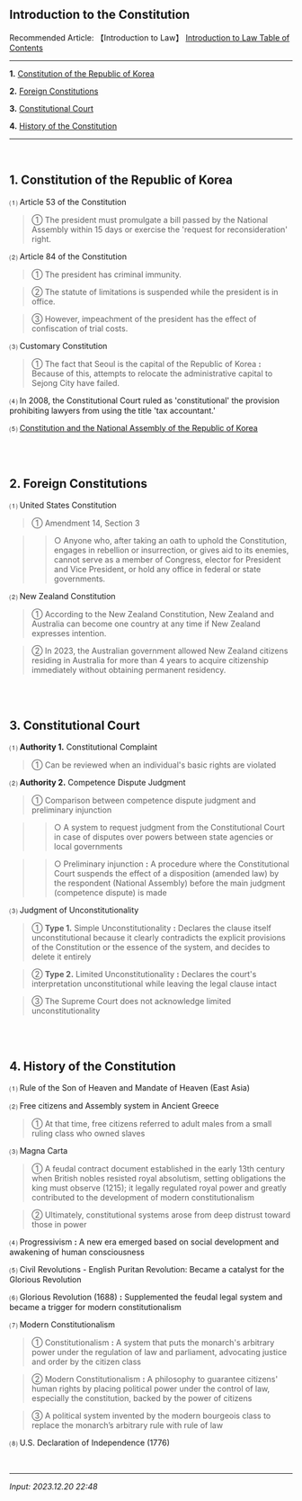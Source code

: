## **Introduction to the Constitution**

Recommended Article: 【Introduction to Law】 [Introduction to Law Table of Contents](https://jb243.github.io/pages/1733)

---

**1.** [Constitution of the Republic of Korea](#1-constitution-of-the-republic-of-korea)

**2.** [Foreign Constitutions](#2-foreign-constitutions)

**3.** [Constitutional Court](#3-constitutional-court)

**4.** [History of the Constitution](#4-history-of-the-constitution)

---

<br>

## **1. Constitution of the Republic of Korea**

 ⑴ Article 53 of the Constitution

> ① The president must promulgate a bill passed by the National Assembly within 15 days or exercise the 'request for reconsideration' right.

 ⑵ Article 84 of the Constitution

> ① The president has criminal immunity.

> ② The statute of limitations is suspended while the president is in office.

> ③ However, impeachment of the president has the effect of confiscation of trial costs.

 ⑶ Customary Constitution

> ① The fact that Seoul is the capital of the Republic of Korea **:** Because of this, attempts to relocate the administrative capital to Sejong City have failed.

 ⑷ In 2008, the Constitutional Court ruled as 'constitutional' the provision prohibiting lawyers from using the title 'tax accountant.'

 ⑸ [Constitution and the National Assembly of the Republic of Korea](https://jb243.github.io/pages/157)

<br>

<br>

## **2. Foreign Constitutions**

 ⑴ United States Constitution

> ① Amendment 14, Section 3

>> ○ Anyone who, after taking an oath to uphold the Constitution, engages in rebellion or insurrection, or gives aid to its enemies, cannot serve as a member of Congress, elector for President and Vice President, or hold any office in federal or state governments.

 ⑵ New Zealand Constitution

> ① According to the New Zealand Constitution, New Zealand and Australia can become one country at any time if New Zealand expresses intention.

> ② In 2023, the Australian government allowed New Zealand citizens residing in Australia for more than 4 years to acquire citizenship immediately without obtaining permanent residency.

<br>

<br>

## **3. Constitutional Court**

 ⑴ **Authority 1.** Constitutional Complaint

> ① Can be reviewed when an individual's basic rights are violated

 ⑵ **Authority 2.** Competence Dispute Judgment

> ① Comparison between competence dispute judgment and preliminary injunction

>> ○ A system to request judgment from the Constitutional Court in case of disputes over powers between state agencies or local governments

>> ○ Preliminary injunction **:** A procedure where the Constitutional Court suspends the effect of a disposition (amended law) by the respondent (National Assembly) before the main judgment (competence dispute) is made

 ⑶ Judgment of Unconstitutionality

> ① **Type 1.** Simple Unconstitutionality **:** Declares the clause itself unconstitutional because it clearly contradicts the explicit provisions of the Constitution or the essence of the system, and decides to delete it entirely

> ② **Type 2.** Limited Unconstitutionality **:** Declares the court's interpretation unconstitutional while leaving the legal clause intact

> ③ The Supreme Court does not acknowledge limited unconstitutionality

<br>

<br>

## **4. History of the Constitution**

 ⑴ Rule of the Son of Heaven and Mandate of Heaven (East Asia)

 ⑵ Free citizens and Assembly system in Ancient Greece

> ① At that time, free citizens referred to adult males from a small ruling class who owned slaves

 ⑶ Magna Carta

> ① A feudal contract document established in the early 13th century when British nobles resisted royal absolutism, setting obligations the king must observe (1215); it legally regulated royal power and greatly contributed to the development of modern constitutionalism

> ② Ultimately, constitutional systems arose from deep distrust toward those in power

 ⑷ Progressivism **:** A new era emerged based on social development and awakening of human consciousness

 ⑸ Civil Revolutions - English Puritan Revolution: Became a catalyst for the Glorious Revolution

 ⑹ Glorious Revolution (1688) **:** Supplemented the feudal legal system and became a trigger for modern constitutionalism

 ⑺ Modern Constitutionalism

> ① Constitutionalism **:** A system that puts the monarch's arbitrary power under the regulation of law and parliament, advocating justice and order by the citizen class

> ② Modern Constitutionalism **:** A philosophy to guarantee citizens' human rights by placing political power under the control of law, especially the constitution, backed by the power of citizens

> ③ A political system invented by the modern bourgeois class to replace the monarch’s arbitrary rule with rule of law

 ⑻ U.S. Declaration of Independence (1776)

<br>

---

_Input: 2023.12.20 22:48_
